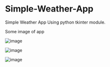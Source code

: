 # Simple-Weather-App
Simple Weather App Using python tkinter module.

Some image of app 

![image](https://github.com/shahrierjaman/Simple-Weather-App/assets/157677455/e2a8b056-6e75-405b-8536-f5939b955ebc)

![image](https://github.com/shahrierjaman/Simple-Weather-App/assets/157677455/dd77004f-a8d1-4205-90f6-b68907d2fde5)

![image](https://github.com/shahrierjaman/Simple-Weather-App/assets/157677455/464e3bfb-3982-4a45-8843-b1693ecc650c)

